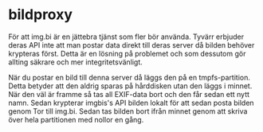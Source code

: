 # bildproxy


För att img.bi är en jättebra tjänst som fler bör använda. Tyvärr erbjuder deras API inte att man postar data direkt till deras server då bilden behöver krypteras först. 
Detta är en lösning på problemet och som dessutom gör allting säkrare och mer integritetsvänligt.

När du postar en bild till denna server då läggs den på en tmpfs-partition. Detta betyder att den aldrig sparas på hårddisken utan den läggs i minnet. När den väl är framme så tas all EXIF-data bort och den får sedan ett nytt namn. 
Sedan krypterar imgbis's API bilden lokalt för att sedan posta bilden genom Tor till img.bi. Sedan tas bilden bort ifrån minnet genom att skriva över hela partitionen med nollor en gång.
